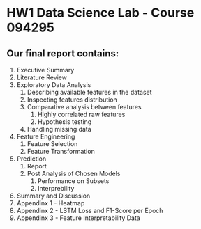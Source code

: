 # **HW1 Data Science Lab - Course 094295**

## Our final report contains:

1. Executive Summary
2. Literature Review
3. Exploratory Data Analysis
   1. Describing available features in the dataset
   2. Inspecting features distribution
   3. Comparative analysis between features
      1. Highly correlated raw features
      2. Hypothesis testing
   4. Handling missing data
4. Feature Engineering
   1. Feature Selection
   2. Feature Transformation
5. Prediction
   1. Report
   2. Post Analysis of Chosen Models
      1. Performance on Subsets
      2. Interprebility 
6. Summary and Discussion
7. Appendinx 1 - Heatmap
8. Appendinx 2 - LSTM Loss and F1-Score per Epoch
9. Appendinx 3 - Feature Interpretability Data
